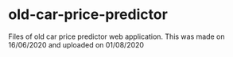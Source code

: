 # old-car-price-predictor
Files of old car price predictor web application. This was made on 16/06/2020 and uploaded on 01/08/2020
